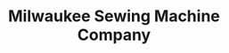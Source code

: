 ---
title: "Milwaukee Sewing Machine Company"
url: /west-allis/milwaukee-sewing-machine-company/
shop: sewing
---
